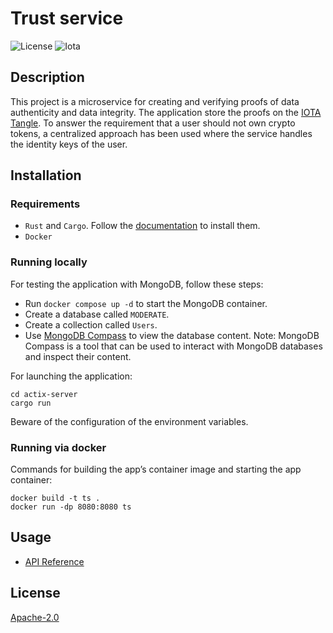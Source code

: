 # Trust service

![License](https://img.shields.io/badge/License-Apache_2.0-blue.svg)
![Iota](https://img.shields.io/badge/iota-29334C?style=for-the-badge&logo=iota&logoColor=white)

## Description

<!-- Provide a short description explaining the what, why, and how of your project. Use the following questions as a guide:

- What was your motivation?
- Why did you build this project? (Note: the answer is not "Because it was a homework assignment.")
- What problem does it solve?
- What did you learn? --> 

This project is a microservice for creating and verifying proofs of data authenticity and data integrity. The application store the proofs on the [IOTA Tangle](https://wiki.iota.org/shimmer/). To answer the requirement that a user should not own crypto tokens, a centralized approach has been used where the service handles the identity keys of the user.

## Installation
<!-- What are the steps required to install your project? Provide a step-by-step description of how to get the development environment running. -->

### Requirements

- `Rust` and `Cargo`. Follow the [documentation](https://doc.rust-lang.org/cargo/getting-started/installation.html) to install them. 
- `Docker`


### Running locally


For testing the application with MongoDB, follow these steps:

- Run `docker compose up -d` to start the MongoDB container.
- Create a database called `MODERATE`.
- Create a collection called `Users`.
- Use [MongoDB Compass](https://www.mongodb.com/products/compass) to view the database content.
Note: MongoDB Compass is a tool that can be used to interact with MongoDB databases and inspect their content.

For launching the application: 
```
cd actix-server
cargo run
```

Beware of the configuration of the environment variables.

### Running via docker

Commands for building the app’s container image and starting the app container:

```shell
docker build -t ts .
docker run -dp 8080:8080 ts  
```

## Usage

<!-- Provide instructions and examples for use. Include screenshots as needed. -->
- [API Reference](./actix-server/api/specifications.yaml)


## License

[Apache-2.0](http://www.apache.org/licenses/LICENSE-2.0)